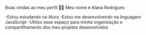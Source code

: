 Boas vindas ao meu perfil 💙💙
Meu nome é Alana Rodrigues

-Estou estudando na Alura
-Estou me desenvolvendo na linguagem JavaScript
-Utilizo esse espaço para minha organização e compartilhamento dos meu projetos desenvolvidos
